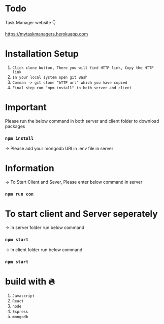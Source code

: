 # Todo

  Task Manager website 👇
  
  https://mytaskmanagers.herokuapp.com
  
  
# Installation Setup 
 
 1. `Click clone button, There you will find HTTP link, Copy the HTTP link`
 2. `In your local system open git Bash`
 3. `Comman -> git clone "hTTP url" which you have copied`
 4. `Final step run "npm install" in both server and client`

# Important
 
  Please run the below command in both server and client folder to download packages
 
  ### `npm install`
  
  -> Please add your mongodb URI in .env file in server
 
# Information

 -> To Start Client and Sever, Please enter below command in server
 
 ### `npm run con`
 
 # To start client and Server seperately
 
 -> In server folder run below command
 
 ### `npm start`
 
 -> In client folder run below command
 
 ### `npm start` 
 
 
 # build with 🔥
  
  1. `Javascript`
  2. `React`
  3. `node`
  4. `Express`
  5. `mongodb`



